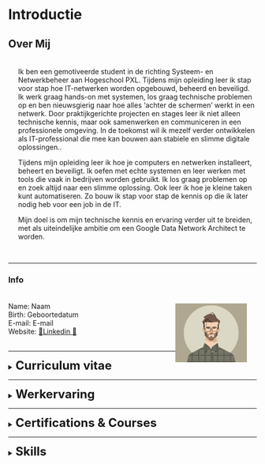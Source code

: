 # Introductie

## Over Mij

<p style="max-width: 99%; margin-left: 20px; margin-top: 35px;"> Ik ben een gemotiveerde student in de richting Systeem- en Netwerkbeheer aan Hogeschool PXL. Tijdens mijn opleiding leer ik stap voor stap hoe IT-netwerken worden opgebouwd, beheerd en beveiligd. Ik werk graag hands-on met systemen, los graag technische problemen op en ben nieuwsgierig naar hoe alles ‘achter de schermen’ werkt in een netwerk. Door praktijkgerichte projecten en stages leer ik niet alleen technische kennis, maar ook samenwerken en communiceren in een professionele omgeving. In de toekomst wil ik mezelf verder ontwikkelen als IT-professional die mee kan bouwen aan stabiele en slimme digitale oplossingen..</p>
<p style="max-width: 99%; margin-left: 20px;">Tijdens mijn opleiding leer ik hoe je computers en netwerken installeert, beheert en beveiligt. Ik oefen met echte systemen en leer werken met tools die vaak in bedrijven worden gebruikt. Ik los graag problemen op en zoek altijd naar een slimme oplossing. Ook leer ik hoe je kleine taken kunt automatiseren. Zo bouw ik stap voor stap de kennis op die ik later nodig heb voor een job in de IT.</p>
<p style="max-width: 99%; margin-left: 20px;">Mijn doel is om mijn technische kennis en ervaring verder uit te breiden, met als uiteindelijke ambitie om een Google Data Network Architect te worden.</p><br>

---

### Info

<p style="margin-left: 20px;margin-top: 35px;">
<img src="./images/profile.jpg" alt="Your Image Badge" width="30%" align="right" style="margin-left: 0px; margin-right: 20px; margin-top: 3px;" />

Name: Naam<br>
Birth: Geboortedatum<br>
E-mail: E-mail<br>
Website: <a href="https://webpage...."> 🐙Linkedin 🐙</a><br><br>
</p>

---

<details>
<summary>
<p style="font-size: 24px; display: inline;"><b>Curriculum vitae</b></p>
</summary>

### CV
<br>
<center>
  <object data="./assets/rassoulov_eldar_cv.pdf" type="application/pdf" width="96.5%" style="height: 79vh;">
   <embed src="./assets/rassoulov_eldar_cv.pdf">
      <p>This browser does not support PDFs. Please download the PDF to view it: <a href="./assets/rassoulov_eldar_cv.pdf">Download PDF</a>.</p>
    </embed>
  </object>
</center>
</details>

---

<details>
<summary>
<p style="font-size: 24px; display: inline;"><b>Werkervaring</b></p>
</summary>

### Werkervaring

<p style="font-size: 20px; display: inline;"><br><u>Bedrijf</u></p> <img src="./images/work_logo.png" width="26" align="left" style="margin-left: 0px; margin-right: 10px; border-width:5" />

<p style="font-size: 15px;">Total duration: 15 yrs 1 mo</p>
<i><u><p style="font-size: 17px; margin-top: 30px;">Functie</p></u></i>

<p style="font-size: 14px;">Feb 2018 - Jun 2024 · 6 yrs 5 mos</p>

- Managing customer networks
- Resolve complex ICT-issues (LAN, WAN, VoIP)
- Develop and present training guides for employees
- Provide technical expertise
- Supporting field & remote technicians with complicated issues, traces & debugging (>300 users)
- Configuring CPE: Cisco, Huawei, OneAcces, Technicolor, PBX (F5000, Mitel, Alcatel), Cloud
- Maintaining Windows Server. DHCP, RDP (Gateway, IP-Virtualization), AD,..
- VMware, Hypervisor, vSphere
- Making scripts in Visual Basic, VBScript, Bash, Python
- Create interactive E-learnings, Flowsparks, Adobe Photoshop
- Manage and present Webinars and workshops

<i><u><p style="font-size: 17px; margin-top: 30px;">Functie</p></u></i>

<p style="font-size: 14px;">Sep 2017 - Feb 2018 · 6 mos</p>

- Teaching relevant skills, tactics and techniques.
- Monitoring, enhancing performance.
- Identifying strengths and weaknesses.
- Advising about IT/VoIP issues.
- Developing training programmes.
- Undertaking administrative tasks.
- Assisting with promotion/development.
- Teaching relevant skills, tactics and techniques. 
- Monitoring, enhancing performance. 
- Identifying strengths and weaknesses. 
- Advising about IT/VoIP issues. 
- Developing training programmes. 
- Undertaking administrative tasks. 
- Assisting with promotion/development. 

<i><u><p style="font-size: 17px; margin-top: 30px;">Functie</p></u></i>

<p style="font-size: 14px;">Jun 2011 - Sep 2017 · 6 yrs 4 mos</p>

- Installation of Explore, Fast Internet & VoIP products. (Cisco, Technicolor & OneAcces routers)
- Excellent knowledge about ADSL, SDSL, VDSL2 and EFM technology.
- Adding mobile access or backup solutions for our customers.
- Installation of hotspots and access points. (Cisco)
- Managing/installation of our products at big events. (ranging from 10 - 100 subscriber lines)
- Installing PABX (Forum 300/500/700), IPBX, PBX Cloud (Call Connect)
- Development of guidelines to install new products. <br><br>
</details>

---

<details>
<summary>
<p style="font-size: 24px; display: inline;"><b>Certifications & Courses</b></p>
</summary>

### Certifications & Courses

<br>

- Cisco ICND1 & ICND2  <p style="font-size: 14px; display: inline;">Associated with Proximus</p> <img src="./images/work_logo.png" width="28" align="left" style="margin-right: 15px; border-width:5" /><br><br>

- ECMS1 (Engineering Cisco Meraki Solutions 1)  <p style="font-size: 14px; display: inline;">Associated with Proximus</p> <img src="./images/work_logo.png" width="28" align="left" style="margin-right: 15px; border-width:5" /> <br><br>

- Cisco ICND1 & ICND2  <p style="font-size: 14px; display: inline;">Associated with Proximus</p> <img src="./images/work_logo.png" width="28" align="left" style="margin-right: 15px; border-width:5" /><br><br>

- Web Fundamentals  <p style="font-size: 14px; display: inline;">Associated with TryHackMe</p> <img src="./images/tryhackme_logo.jpg" width="28" align="left" style="margin-right: 15px; border-width:5" /> <br><br>

- Pre Security  <p style="font-size: 14px; display: inline;">Associated with TryHackMe</p> <img src="./images/tryhackme_logo.jpg" width="28" align="left" style="margin-right: 15px; border-width:5" /> <br><br>

- Introduction to Cyber Security  <p style="font-size: 14px; display: inline;">Associated with TryHackMe</p> <img src="./images/tryhackme_logo.jpg" width="28" align="left" style="margin-right: 15px; border-width:5" /><br><br>

- Complete Beginner  <p style="font-size: 14px; display: inline;">Associated with TryHackMe</p> <img src="./images/tryhackme_logo.jpg" width="28" align="left" style="margin-right: 15px; border-width:5" /><br>

<br>
</details>

---


<details>
<summary>
<p style="font-size: 24px; display: inline;"><b>Skills</b></p>
</summary>

### Skills

#### Hard Skills

- <p style="max-width: 91%; margin-top: 29px;"><b>Netwerkbeheer:</b> Expertise in het beheren van klantnetwerken, waaronder LAN, WAN, SD-WAN en VoIP-technologieën.<br>
- <b>Troubleshooting en probleemoplossing:</b> Vermogen om complexe ICT-problemen op te lossen, inclusief systeemoptimalisatie en debugging voor zowel field- als remote-technici.<br><br>
- <b>CPE Configuratie:</b> Ervaring in het configureren en oplossen van problemen met CPE-apparaten. (Cisco, Huawei, OneAccess, Technicolor, PBX-systemen zoals F5000, Mitel, Alcatel) <br><br>
- <b>Serverbeheer:</b> Vaardig in het onderhouden van Windows Server-omgevingen (DHCP, RDP, IP-Virtualisatie, AD).<br><br>
- <b>Cloud Netwerken (GCP, AWS, etc.):</b> Ervaring met cloud-netwerkinfrastructuren.<br><br>
- <b>Virtualisatie:</b> Ervaring met VMware, Hypervisor, vSphere en KVM voor het creëren en beheren van virtuele omgevingen.<br><br>
- <b>Trainingontwikkeling:</b> Ervaring in het ontwikkelen en presenteren van trainingsprogramma's, webinars en workshops voor medewerkers en klanten.<br><br>
- <b>E-learning Creatie:</b> Expertise in het maken van interactieve e-learnings, met gebruik van tools zoals Flowsparks en Adobe Photoshop.<br><br>
- <b>Scripting & Automatisering:</b> Kennis van het schrijven van scripts in Visual Basic, VBScript, Bash en Python voor systeemautomatisering en probleemoplossing.<br><br></p>

#### Soft Skills

- <p style="max-width: 91%; margin-top: 29px;"><b>Communicatie:</b></i> Vermogen om complexe technische concepten duidelijk uit te leggen aan zowel technische als niet-technische teams.<br>
- <b>Samenwerking:</b></i> Sterke samenwerkingsvaardigheden om effectief met cross-functionele teams te werken.<br><br>
- <b>Probleemoplossend vermogen:</b></i> Creatief en analytisch denken om innovatieve netwerkoplossingen te bedenken.<br><br>
- <b>Leiderschap:</b></i> Vermogen om projectteams te leiden en netwerkstrategieën te implementeren.<br><br>
- <b>Aanpassingsvermogen:</b></i> Flexibel om snel te reageren op veranderingen en nieuwe technologieën.<br><br>
- <b>Innovatiegerichtheid:</b></i> Continu streven naar verbeteringen en nieuwe technologieën omarmen.</p>

</details>
